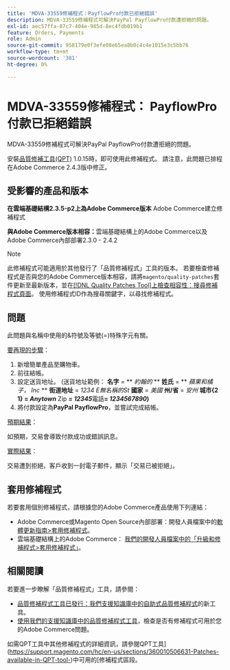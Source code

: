 ```yaml
---
title: 'MDVA-33559修補程式：PayflowPro付款已拒絕錯誤'
description: MDVA-33559修補程式可解決PayPal PayflowPro付款遭拒絕的問題。
exl-id: aec57ffa-07c7-404e-985d-8ec4fdb019b1
feature: Orders, Payments
role: Admin
source-git-commit: 958179e0f3efe08e65ea8b0c4c4e1015e3c5bb76
workflow-type: tm+mt
source-wordcount: '381'
ht-degree: 0%

---
```


# MDVA-33559修補程式： PayflowPro付款已拒絕錯誤

MDVA-33559修補程式可解決PayPal PayflowPro付款遭拒絕的問題。

安裝[品質修補工具(QPT)](https://devdocs.magento.com/guides/v2.4/comp-mgr/patching.html#mqp) 1.0.15時，即可使用此修補程式。 請注意，此問題已排程在Adobe Commerce 2.4.3版中修正。

## 受影響的產品和版本

**在雲端基礎結構2.3.5-p2上為Adobe Commerce版本** Adobe Commerce建立修補程式

**與Adobe Commerce版本相容：**&#x200B;雲端基礎結構上的Adobe Commerce以及Adobe Commerce內部部署2.3.0 - 2.4.2

>[!NOTE]
>
>此修補程式可能適用於其他發行了「品質修補程式」工具的版本。 若要檢查修補程式是否與您的Adobe Commerce版本相容，請將`magento/quality-patches`套件更新至最新版本，並在[[!DNL Quality Patches Tool]上檢查相容性：搜尋修補程式頁面](https://devdocs.magento.com/quality-patches/tool.html#patch-grid)。 使用修補程式ID作為搜尋關鍵字，以尋找修補程式。

## 問題

此問題與名稱中使用的&amp;符號及等號(=)特殊字元有關。

<u>要再現的步驟</u>：

1. 新增簡單產品至購物車。
1. 前往結帳。
1. 設定送貨地址。 (送貨地址範例： **名字** = ** *約翰的* ** **姓氏** = ** *蘋果和橘子， Inc* ** **街道地址** = *1234 E無名稱的St* **國家** = *美國* **州/省** = *安州* **城市{2 1} = *Anytown*** Zip **= *12345***&#x200B;電話&#x200B;**= *1234567890*)**
1. 將付款設定為&#x200B;**PayPal PayflowPro**，並嘗試完成結帳。

<u>預期結果</u>：

如預期，交易會導致付款成功或錯誤訊息。

<u>實際結果</u>：

交易遭到拒絕，客戶收到一封電子郵件，顯示「交易已被拒絕」。

## 套用修補程式

若要套用個別修補程式，請根據您的Adobe Commerce產品使用下列連結：

* Adobe Commerce或Magento Open Source內部部署：開發人員檔案中的[軟體更新指南>套用修補程式](https://devdocs.magento.com/guides/v2.4/comp-mgr/patching/mqp.html)。
* 雲端基礎結構上的Adobe Commerce： [我們的開發人員檔案中的「升級和修補程式>套用修補程式」](https://devdocs.magento.com/cloud/project/project-patch.html)。

## 相關閱讀

若要進一步瞭解「品質修補程式」工具，請參閱：

* [品質修補程式工具已發行：我們支援知識庫中的自助式品質修補程式](/help/announcements/adobe-commerce-announcements/magento-quality-patches-released-new-tool-to-self-serve-quality-patches.md)的新工具。
* [使用我們的支援知識庫中的品質修補程式工具](/help/support-tools/patches-available-in-qpt-tool/check-patch-for-magento-issue-with-magento-quality-patches.md)，檢查是否有修補程式可用於您的Adobe Commerce問題。

如需QPT工具中其他修補程式的詳細資訊，請參閱QPT工具](https://support.magento.com/hc/en-us/sections/360010506631-Patches-available-in-QPT-tool-)中可用的[修補程式區段。
